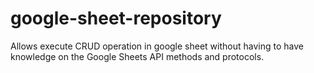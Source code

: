 # google-sheet-repository

Allows execute CRUD operation in google sheet without having to have knowledge on the Google Sheets API methods and protocols.